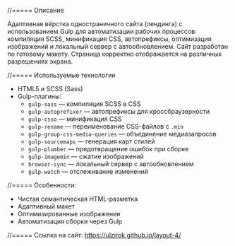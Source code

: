 //===== Описание

Адаптивная вёрстка одностраничного сайта (лендинга) с использованием Gulp для автоматизации рабочих процессов: компиляция SCSS, минификация CSS, автопрефиксы, оптимизация изображений и локальный сервер с автообновлением.
Сайт разработан по готовому макету. Страница корректно отображается на различных разрешениях экрана.

//===== Используемые технологии

- HTML5 и SCSS (Sass)
- Gulp-плагины:
  - `gulp-sass` — компиляция SCSS в CSS
  - `gulp-autoprefixer` — автопрефиксы для кроссбраузерности
  - `gulp-csso` — минификация CSS
  - `gulp-rename` — переименование CSS-файлов с `.min`
  - `gulp-group-css-media-queries` — объединение медиазапросов
  - `gulp-sourcemaps` — генерация карт стилей
  - `gulp-plumber` — предотвращение ошибок при сборке
  - `gulp-imagemin` — сжатие изображений
  - `browser-sync` — локальный сервер с автообновлением
  - `gulp-watch` — отслеживание изменений

//===== Особенности:

-	Чистая семантическая HTML-разметка
-	Адаптивный макет
-	Оптимизированные изображения
-	Автоматизация сборки через Gulp

//===== Ссылка на сайт:
https://ulzirok.github.io/layout-4/
